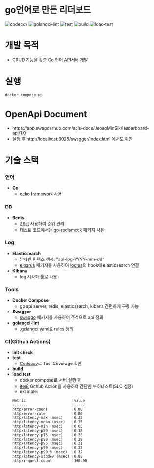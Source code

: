 # go언어로 만든 리더보드
[![codecov](https://codecov.io/gh/JeongMinSik/go-leaderboard/branch/master/graph/badge.svg?token=NT5G079D2B)](https://codecov.io/gh/JeongMinSik/go-leaderboard)
[![golangci-lint](https://github.com/JeongMinSik/go-leaderboard/actions/workflows/0_golangci-lint.yaml/badge.svg)](https://github.com/JeongMinSik/go-leaderboard/actions/workflows/0_golangci-lint.yaml)
[![test](https://github.com/JeongMinSik/go-leaderboard/actions/workflows/1_test.yaml/badge.svg)](https://github.com/JeongMinSik/go-leaderboard/actions/workflows/1_test.yaml)
[![build](https://github.com/JeongMinSik/go-leaderboard/actions/workflows/2_build.yaml/badge.svg)](https://github.com/JeongMinSik/go-leaderboard/actions/workflows/2_build.yaml)
[![load-test](https://github.com/JeongMinSik/go-leaderboard/actions/workflows/3_load-test.yaml/badge.svg)](https://github.com/JeongMinSik/go-leaderboard/actions/workflows/3_load-test.yaml)

# 개발 목적
- CRUD 기능을 갖춘 Go 언어 API서버 개발

# 실행
```
docker compose up
```

# OpenApi Document
- https://app.swaggerhub.com/apis-docs/JeongMinSik/leaderboard-api/1.0
- 실행 후 http://localhost:6025/swagger/index.html 에서도 확인

# 기술 스택
### 언어
- __Go__
    - [echo framework](https://github.com/labstack/echo) 사용

### DB
- __Redis__
    - [ZSet](https://redis.io/docs/data-types/sorted-sets/) 사용하여 순위 관리
    - 테스트 코드에서는 [go-redismock](https://github.com/go-redis/redismock) 패키지 사용

### Log
- __Elasticsearch__
    - 날짜별 인덱스 생성: "api-log-YYYY-mm-dd"
    - [elogrus](https://github.com/sohlich/elogrus) 패키지를 사용하여 [logrus](https://github.com/sirupsen/logrus)의 hook에 elasticsearch 연결
- __Kibana__
    - log 시각화 툴로 사용

### Tools
- __Docker Compose__
    - go api server, redis, elasticsearch, kibana 간편하게 구동 가능
- __Swagger__
    - [swaggo](https://github.com/swaggo/swag) 패키지를 사용하여 주석으로 api 정의
- __golangci-lint__
    - [.golangci.yaml](https://github.com/JeongMinSik/go-leaderboard/blob/master/app/.golangci.yaml)로 rules 정의

### CI(Github Actions)
- __lint check__
- __test__
    - [Codecov](https://app.codecov.io/gh/JeongMinSik/go-leaderboard)로 Test Coverage 확인
- __build__
- __load test__
    - docker compose로 서버 실행 후
    - [iter8](https://github.com/iter8-tools/iter8) Github Action을 사용하여 간단한 부하테스트(SLO 설정)
    - example:
    ```
  Metric                     |value
  -------                    |-----
  http/error-count           |0.00
  http/error-rate            |0.00
  http/latency-max (msec)    |0.32
  http/latency-mean (msec)   |0.15
  http/latency-min (msec)    |0.05
  http/latency-p50 (msec)    |0.18
  http/latency-p75 (msec)    |0.25
  http/latency-p90 (msec)    |0.29
  http/latency-p95 (msec)    |0.31
  http/latency-p99 (msec)    |0.32
  http/latency-p99.9 (msec)  |0.32
  http/latency-stddev (msec) |0.08
  http/request-count         |100.00
    ```

